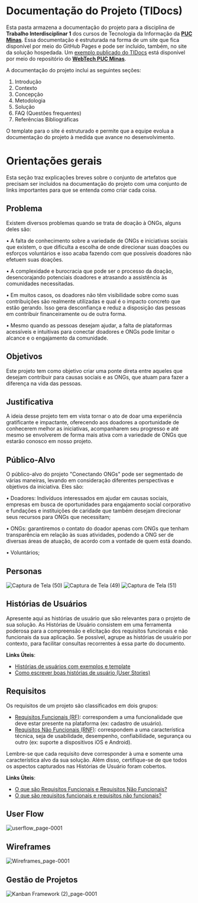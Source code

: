 # Documentação do Projeto (TIDocs)

Esta pasta armazena a documentação do projeto para a disciplina de **Trabalho Interdisciplinar 1** dos cursos de Tecnologia da Informação da **[PUC Minas](https://pucminas.br)**. Essa documentação é estruturada na forma de um site que fica disponível por meio do GitHub Pages e pode ser incluído, também, no site da solução hospedada. Um [exemplo publicado do TIDocs](https://webtech-puc-minas.github.io/ti1-template/) está disponível por meio do repositório do **[WebTech PUC Minas](https://github.com/webtech-pucminas)**.

A documentação do projeto inclui as seguintes seções:

1. Introdução
2. Contexto
3. Concepção
4. Metodologia
5. Solução
6. FAQ (Questões frequentes)
7. Referências Bibliográficas

O template para o site é estruturado e permite que a equipe evolua a documentação do projeto à medida que avance no desenvolvimento.

# Orientações gerais

Esta seção traz explicações breves sobre o conjunto de artefatos que precisam ser incluídos na documentação do projeto com uma conjunto de links importantes para que se entenda como criar cada coisa. 

## Problema

Existem diversos problemas quando se trata de doação à ONGs, alguns deles são:

• A falta de conhecimento sobre a variedade de ONGs e iniciativas sociais que existem, o
que dificulta a escolha de onde direcionar suas doações ou esforços voluntários e isso
acaba fazendo com que possíveis doadores não efetuem suas doações.

• A complexidade e burocracia que pode ser o processo da doação, desencorajando
potenciais doadores e atrasando a assistência às comunidades necessitadas.

• Em muitos casos, os doadores não têm visibilidade sobre como suas contribuições são
realmente utilizadas e qual é o impacto concreto que estão gerando. Isso gera desconfiança
e reduz a disposição das pessoas em contribuir financeiramente ou de outra forma.

• Mesmo quando as pessoas desejam ajudar, a falta de plataformas acessíveis e intuitivas
para conectar doadores e ONGs pode limitar o alcance e o engajamento da comunidade.

## Objetivos

Este projeto tem como objetivo criar uma ponte direta entre aqueles que desejam contribuir para causas
sociais e as ONGs, que atuam para fazer a diferença na vida das pessoas.

## Justificativa

 A ideia desse projeto tem em vista tornar o ato de doar uma experiência gratificante e
impactante, oferecendo aos doadores a oportunidade de conhecerem melhor as iniciativas,
acompanharem seu progresso e até mesmo se envolverem de forma mais ativa com a
variedade de ONGs que estarão conosco em nosso projeto.

## Público-Alvo

O público-alvo do projeto "Conectando ONGs" pode ser segmentado de várias maneiras,
levando em consideração diferentes perspectivas e objetivos da iniciativa. Eles são:

• Doadores: Indivíduos interessados em ajudar em causas sociais, empresas em busca de
oportunidades para engajamento social corporativo e fundações e instituições de caridade
que também desejam direcionar seus recursos para ONGs que necessitam;

• ONGs:  garantiremos o contato do doador apenas com ONGs que tenham transparência em relação às suas atividades, podendo a ONG ser de diversas áreas de atuação, de acordo com a vontade de quem está doando.

• Voluntários;
## Personas
![Captura de Tela (50)](https://github.com/ICEI-PUC-Minas-PPLCC-TI/ti-1-ppl-cc-m-20241-2-conectando-ong-s-2/assets/145139540/aa621e1f-524f-4271-a402-7f4b3be941ce)
![Captura de Tela (49)](https://github.com/ICEI-PUC-Minas-PPLCC-TI/ti-1-ppl-cc-m-20241-2-conectando-ong-s-2/assets/145139540/6d23448b-56df-4aba-8224-acb052242010)
![Captura de Tela (51)](https://github.com/ICEI-PUC-Minas-PPLCC-TI/ti-1-ppl-cc-m-20241-2-conectando-ong-s-2/assets/145139540/e3c2bc95-0695-4af4-bbf0-ac840cc5ca63)


## Histórias de Usuários

Apresente aqui as histórias de usuário que são relevantes para o projeto de sua solução. As Histórias de Usuário consistem em uma ferramenta poderosa para a compreensão e elicitação dos requisitos funcionais e não funcionais da sua aplicação. Se possível, agrupe as histórias de usuário por contexto, para facilitar consultas recorrentes à essa parte do documento.

**Links Úteis**:

- [Histórias de usuários com exemplos e template](https://www.atlassian.com/br/agile/project-management/user-stories)
- [Como escrever boas histórias de usuário (User Stories)](https://medium.com/vertice/como-escrever-boas-users-stories-hist%C3%B3rias-de-usu%C3%A1rios-b29c75043fac)

## Requisitos

Os requisitos de um projeto são classificados em dois grupos:

- [Requisitos Funcionais (RF)](https://pt.wikipedia.org/wiki/Requisito_funcional):
  correspondem a uma funcionalidade que deve estar presente na plataforma (ex: cadastro de usuário).
- [Requisitos Não Funcionais (RNF)](https://pt.wikipedia.org/wiki/Requisito_n%C3%A3o_funcional):
  correspondem a uma característica técnica, seja de usabilidade, desempenho, confiabilidade, segurança ou outro (ex: suporte a dispositivos iOS e Android).

Lembre-se que cada requisito deve corresponder à uma e somente uma característica alvo da sua solução. Além disso, certifique-se de que todos os aspectos capturados nas Histórias de Usuário foram cobertos.

**Links Úteis**:

- [O que são Requisitos Funcionais e Requisitos Não Funcionais?](https://codificar.com.br/requisitos-funcionais-nao-funcionais/)
- [O que são requisitos funcionais e requisitos não funcionais?](https://analisederequisitos.com.br/requisitos-funcionais-e-requisitos-nao-funcionais-o-que-sao/)

## User Flow

![userflow_page-0001](https://github.com/ICEI-PUC-Minas-PPLCC-TI/ti-1-ppl-cc-m-20241-2-conectando-ong-s-2/assets/145139540/dbc60026-3b47-4f26-a4e4-d3c4ea232f0e)


## Wireframes

![Wireframes_page-0001](https://github.com/ICEI-PUC-Minas-PPLCC-TI/ti-1-ppl-cc-m-20241-2-conectando-ong-s-2/assets/145139540/dca6152b-5249-4f03-a997-ee56b699a91f)


## Gestão de Projetos

![Kanban Framework (2)_page-0001](https://github.com/ICEI-PUC-Minas-PPLCC-TI/ti-1-ppl-cc-m-20241-2-conectando-ong-s-2/assets/145139540/5b63d9d6-3849-4bd1-85cf-fc959a1be5de)
